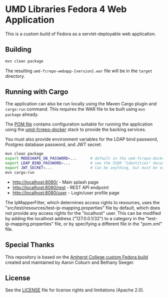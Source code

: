 # UMD Libraries Fedora 4 Web Application

This is a custom build of Fedora as a servlet-deployable web application.

## Building

```bash
mvn clean package
```

The resulting `umd-fcrepo-webapp-{version}.war` file will be in the `target` directory.

## Running with Cargo

The application can also be run locally using the Maven Cargo plugin and `cargo:run` command.
This requires the WAR file to be built using `mvn package` already.

The [POM file](pom.xml) contains configuration suitable for running the application using
the [umd-fcrepo-docker](https://github.com/umd-lib/umd-fcrepo-docker) stack to provide the
backing services.

You must also provide environment variables for the LDAP bind password, Postgres
database password, and JWT secret:

```bash
mvn clean package
export MODESHAPE_DB_PASSWORD=...      # default in the umd-fcrepo-docker stack is "fcrepo"
export LDAP_BIND_PASSWORD=...         # see the SSDR "Identities" document for this
export JWT_SECRET=...                 # Can be anything, but must be sufficiently long
mvn cargo:run
```

* <http://localhost:8080/> - Main splash page
* <http://localhost:8080/rest> - REST API endpoint
* <http://localhost:8080/user> - Login/user profile page

The IpMapperFilter, which determines access rights to resources, uses the "src/test/resources/test-ip-mapping.properties" file by default, which does not provide any access rights for the "localhost" user. This can be modified by adding the localhost address ("127.0.0.1/32") to a category in the "test-ip-mapping.properties" file, or by specifying a different file in the "pom.xml" file. 

## Special Thanks

This repository is based on the [Amherst College custom Fedora build](https://gitlab.amherst.edu/acdc/amherst-fedora-webapp) created and maintained by Aaron Coburn and Bethany Seeger.


## License

See the [LICENSE](LICENSE.md) file for license rights and limitations (Apache 2.0).

